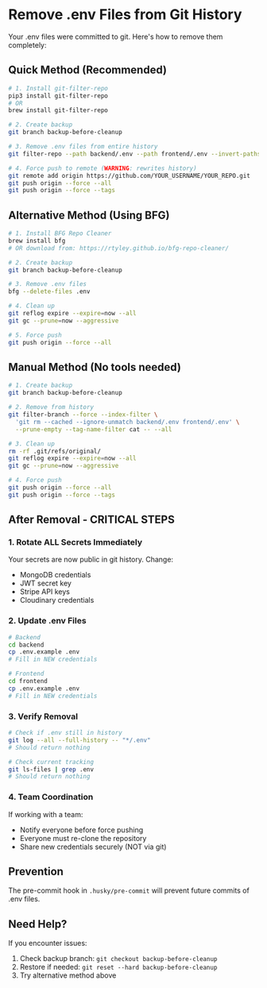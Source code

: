 # Remove .env Files from Git History

Your .env files were committed to git. Here's how to remove them completely:

## Quick Method (Recommended)

```bash
# 1. Install git-filter-repo
pip3 install git-filter-repo
# OR
brew install git-filter-repo

# 2. Create backup
git branch backup-before-cleanup

# 3. Remove .env files from entire history
git filter-repo --path backend/.env --path frontend/.env --invert-paths --force

# 4. Force push to remote (WARNING: rewrites history)
git remote add origin https://github.com/YOUR_USERNAME/YOUR_REPO.git
git push origin --force --all
git push origin --force --tags
```

## Alternative Method (Using BFG)

```bash
# 1. Install BFG Repo Cleaner
brew install bfg
# OR download from: https://rtyley.github.io/bfg-repo-cleaner/

# 2. Create backup
git branch backup-before-cleanup

# 3. Remove .env files
bfg --delete-files .env

# 4. Clean up
git reflog expire --expire=now --all
git gc --prune=now --aggressive

# 5. Force push
git push origin --force --all
```

## Manual Method (No tools needed)

```bash
# 1. Create backup
git branch backup-before-cleanup

# 2. Remove from history
git filter-branch --force --index-filter \
  'git rm --cached --ignore-unmatch backend/.env frontend/.env' \
  --prune-empty --tag-name-filter cat -- --all

# 3. Clean up
rm -rf .git/refs/original/
git reflog expire --expire=now --all
git gc --prune=now --aggressive

# 4. Force push
git push origin --force --all
git push origin --force --tags
```

## After Removal - CRITICAL STEPS

### 1. Rotate ALL Secrets Immediately
Your secrets are now public in git history. Change:
- MongoDB credentials
- JWT secret key
- Stripe API keys
- Cloudinary credentials

### 2. Update .env Files
```bash
# Backend
cd backend
cp .env.example .env
# Fill in NEW credentials

# Frontend
cd frontend
cp .env.example .env
# Fill in NEW credentials
```

### 3. Verify Removal
```bash
# Check if .env still in history
git log --all --full-history -- "*/.env"
# Should return nothing

# Check current tracking
git ls-files | grep .env
# Should return nothing
```

### 4. Team Coordination
If working with a team:
- Notify everyone before force pushing
- Everyone must re-clone the repository
- Share new credentials securely (NOT via git)

## Prevention

The pre-commit hook in `.husky/pre-commit` will prevent future commits of .env files.

## Need Help?

If you encounter issues:
1. Check backup branch: `git checkout backup-before-cleanup`
2. Restore if needed: `git reset --hard backup-before-cleanup`
3. Try alternative method above
